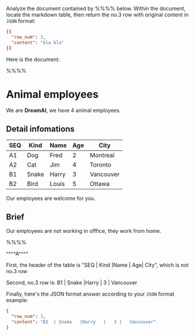 Analyze the document contained by %%%% below. Within the document, locate the markdown table, then return the no.3 row with original content in `JSON` format:
```json
{{
  "row_num": 3,
  "content": "bla bla"
}}
```

Here is the document:

%%%%
# Animal employees
We are **DreamAI**, we have 4 animal employees.
## Detail infomations

SEQ | Kind    |Name    |   Age| City
----|---------|--------|------|----
A1  | Dog    |Fred    |   2 |   Montreal
A2  | Cat     |Jim     |   4 |   Toronto
B1  | Snake   |Harry   |   3 |   Vancouver
B2  | Bird   |Louis   |   5 |   Ottawa

Our employees are welcome for you.

## Brief
Our employees are not working in offfice, they work from home.

%%%%

^^^^A^^^^

First, the header of the table is "SEQ | Kind    |Name    |   Age| City", which is not no.3 row

Second, no.3 row is:
B1  | Snake   |Harry   |   3 |   Vancouver

Finally, here's the JSON format answer according to your `JSON` format example:
```json
{
  "row_num": 3,
  "content": "B1  | Snake   |Harry   |   3 |   Vancouver"
}
```